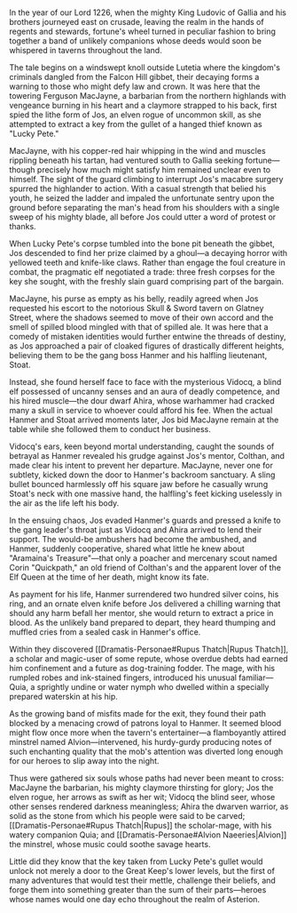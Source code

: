 # 

In the year of our Lord 1226, when the mighty King Ludovic of Gallia and his brothers journeyed east on crusade, leaving the realm in the hands of regents and stewards, fortune's wheel turned in peculiar fashion to bring together a band of unlikely companions whose deeds would soon be whispered in taverns throughout the land.

The tale begins on a windswept knoll outside Lutetia where the kingdom's criminals dangled from the Falcon Hill gibbet, their decaying forms a warning to those who might defy law and crown. It was here that the towering Ferguson MacJayne, a barbarian from the northern highlands with vengeance burning in his heart and a claymore strapped to his back, first spied the lithe form of Jos, an elven rogue of uncommon skill, as she attempted to extract a key from the gullet of a hanged thief known as "Lucky Pete."

MacJayne, with his copper-red hair whipping in the wind and muscles rippling beneath his tartan, had ventured south to Gallia seeking fortune—though precisely how much might satisfy him remained unclear even to himself. The sight of the guard climbing to interrupt Jos's macabre surgery spurred the highlander to action. With a casual strength that belied his youth, he seized the ladder and impaled the unfortunate sentry upon the ground before separating the man's head from his shoulders with a single sweep of his mighty blade, all before Jos could utter a word of protest or thanks.

When Lucky Pete's corpse tumbled into the bone pit beneath the gibbet, Jos descended to find her prize claimed by a ghoul—a decaying horror with yellowed teeth and knife-like claws. Rather than engage the foul creature in combat, the pragmatic elf negotiated a trade: three fresh corpses for the key she sought, with the freshly slain guard comprising part of the bargain.

MacJayne, his purse as empty as his belly, readily agreed when Jos requested his escort to the notorious Skull & Sword tavern on Glatney Street, where the shadows seemed to move of their own accord and the smell of spilled blood mingled with that of spilled ale. It was here that a comedy of mistaken identities would further entwine the threads of destiny, as Jos approached a pair of cloaked figures of drastically different heights, believing them to be the gang boss Hanmer and his halfling lieutenant, Stoat.

Instead, she found herself face to face with the mysterious Vidocq, a blind elf possessed of uncanny senses and an aura of deadly competence, and his hired muscle—the dour dwarf Ahira, whose warhammer had cracked many a skull in service to whoever could afford his fee. When the actual Hanmer and Stoat arrived moments later, Jos bid MacJayne remain at the table while she followed them to conduct her business.

Vidocq's ears, keen beyond mortal understanding, caught the sounds of betrayal as Hanmer revealed his grudge against Jos's mentor, Colthan, and made clear his intent to prevent her departure. MacJayne, never one for subtlety, kicked down the door to Hanmer's backroom sanctuary. A sling bullet bounced harmlessly off his square jaw before he casually wrung Stoat's neck with one massive hand, the halfling's feet kicking uselessly in the air as the life left his body.

In the ensuing chaos, Jos evaded Hanmer's guards and pressed a knife to the gang leader's throat just as Vidocq and Ahira arrived to lend their support. The would-be ambushers had become the ambushed, and Hanmer, suddenly cooperative, shared what little he knew about "Aramaina's Treasure"—that only a poacher and mercenary scout named Corin "Quickpath," an old friend of Colthan's and the apparent lover of the Elf Queen at the time of her death, might know its fate.

As payment for his life, Hanmer surrendered two hundred silver coins, his ring, and an ornate elven knife before Jos delivered a chilling warning that should any harm befall her mentor, she would return to extract a price in blood. As the unlikely band prepared to depart, they heard thumping and muffled cries from a sealed cask in Hanmer's office.

Within they discovered [[Dramatis-Personae#Rupus Thatch|Rupus Thatch]], a scholar and magic-user of some repute, whose overdue debts had earned him confinement and a future as dog-training fodder. The mage, with his rumpled robes and ink-stained fingers, introduced his unusual familiar—Quia, a sprightly undine or water nymph who dwelled within a specially prepared waterskin at his hip.

As the growing band of misfits made for the exit, they found their path blocked by a menacing crowd of patrons loyal to Hanmer. It seemed blood might flow once more when the tavern's entertainer—a flamboyantly attired minstrel named Alvion—intervened, his hurdy-gurdy producing notes of such enchanting quality that the mob's attention was diverted long enough for our heroes to slip away into the night.

Thus were gathered six souls whose paths had never been meant to cross: MacJayne the barbarian, his mighty claymore thirsting for glory; Jos the elven rogue, her arrows as swift as her wit; Vidocq the blind seer, whose other senses rendered darkness meaningless; Ahira the dwarven warrior, as solid as the stone from which his people were said to be carved; [[Dramatis-Personae#Rupus Thatch|Rupus]] the scholar-mage, with his watery companion Quia; and [[Dramatis-Personae#Alvion Naeeries|Alvion]] the minstrel, whose music could soothe savage hearts.

Little did they know that the key taken from Lucky Pete's gullet would unlock not merely a door to the Great Keep's lower levels, but the first of many adventures that would test their mettle, challenge their beliefs, and forge them into something greater than the sum of their parts—heroes whose names would one day echo throughout the realm of Asterion.